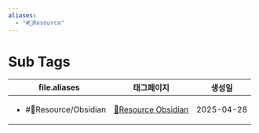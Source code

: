 ```yaml
---
aliases:
  - "#🦜Resource"
---
```

# Sub Tags
| file.aliases                           | 태그페이지                                           | 생성일        |
| -------------------------------------- | ----------------------------------------------- | ---------- |
| <ul><li>#🦜Resource/Obsidian</li></ul> | [🦜Resource Obsidian](./%F0%9F%A6%9CResource%20Obsidian.md) | 2025-04-28 |

